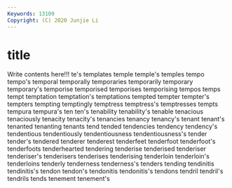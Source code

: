 ```yaml
---
Keywords: 13109
Copyright: (C) 2020 Junjie Li
---
```


# title

Write contents here!!!
te's 
templates 
temple 
temple's 
temples 
tempo 
tempo's 
temporal 
temporally 
temporaries
temporarily 
temporary 
temporary's 
temporise 
temporised 
temporises 
temporising 
tempos 
temps 
tempt
temptation 
temptation's 
temptations 
tempted 
tempter 
tempter's 
tempters 
tempting 
temptingly 
temptress
temptress's 
temptresses 
tempts 
tempura 
tempura's 
ten 
ten's 
tenability 
tenability's 
tenable
tenacious 
tenaciously 
tenacity 
tenacity's 
tenancies 
tenancy 
tenancy's 
tenant 
tenant's 
tenanted
tenanting 
tenants 
tend 
tended 
tendencies 
tendency 
tendency's 
tendentious 
tendentiously 
tendentiousness
tendentiousness's 
tender 
tender's 
tendered 
tenderer 
tenderest 
tenderfeet 
tenderfoot 
tenderfoot's 
tenderfoots
tenderhearted 
tendering 
tenderise 
tenderised 
tenderiser 
tenderiser's 
tenderisers 
tenderises 
tenderising 
tenderloin
tenderloin's 
tenderloins 
tenderly 
tenderness 
tenderness's 
tenders 
tending 
tendinitis 
tendinitis's 
tendon
tendon's 
tendonitis 
tendonitis's 
tendons 
tendril 
tendril's 
tendrils 
tends 
tenement 
tenement's
